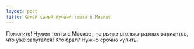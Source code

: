```yaml
---
layout: post 
title: Какой самый лучший тенты в Москве 
--- 
```

Помогите! Нужен тенты в Москве , на рынке столько разных вариантов, что уже запутался! Кто брал? Нужно срочно купить.